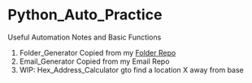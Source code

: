 # Python_Auto_Practice
Useful Automation Notes and Basic Functions 
1) Folder_Generator Copied from my [Folder Repo](https://github.com/hal00alex/FolderGenerator/blob/master/Folder%60.py)
2) Email_Generator Copied from my Email Repo
3) WIP: Hex_Address_Calculator gto find a location X away from base
